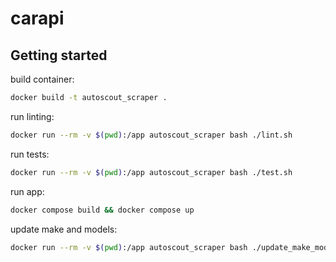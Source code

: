 # carapi

## Getting started

build container:

```sh
docker build -t autoscout_scraper .
```

run linting:

```sh
docker run --rm -v $(pwd):/app autoscout_scraper bash ./lint.sh
```

run tests:

```sh
docker run --rm -v $(pwd):/app autoscout_scraper bash ./test.sh
```

run app:

```sh
docker compose build && docker compose up
```


update make and models:

```sh
docker run --rm -v $(pwd):/app autoscout_scraper bash ./update_make_models.sh
```